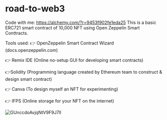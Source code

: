 # road-to-web3 
Code with me: https://alchemy.com/?r=9453f902fe1eda25 
This is a basic ERC721 smart contract of 10,000 NFT using Open Zeppelin Smart Conttracts.

Tools used:
👉 OpenZeppelin Smart Contract Wizard
(docs.openzeppelin.com)

👉 Remix IDE
(Online no-setup GUI for developing smart contracts)

👉Solidity
(Programming language created by Ethereum team to construct & design smart      contract)

👉 Canva
(To design myself an NFT for experimenting)

👉 IFPS
(Online storage for your NFT on the internet)

![GUnccdoAvjqNtV9F9J7lI](https://user-images.githubusercontent.com/61817625/211232518-ac804ba6-fddf-49e6-b6fb-dd46b6a611d6.jpeg)
